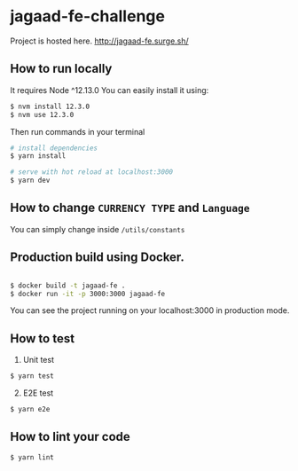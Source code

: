 # jagaad-fe-challenge

Project is hosted here.
http://jagaad-fe.surge.sh/

## How to run locally

It requires Node ^12.13.0
You can easily install it using:

```bash
$ nvm install 12.3.0
$ nvm use 12.3.0
```

Then run commands in your terminal

```bash
# install dependencies
$ yarn install

# serve with hot reload at localhost:3000
$ yarn dev

```

## How to change `CURRENCY TYPE` and `Language`

You can simply change inside `/utils/constants`

## Production build using Docker.

```bash

$ docker build -t jagaad-fe .
$ docker run -it -p 3000:3000 jagaad-fe

```

You can see the project running on your localhost:3000 in production mode.

## How to test

1. Unit test

```bash
$ yarn test
```

2. E2E test

```bash
$ yarn e2e
```

## How to lint your code

```bash
$ yarn lint
```
